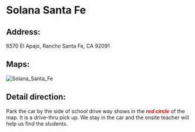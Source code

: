 # Solana Santa Fe

## Address: 
6570 El Apajo, Rancho Santa Fe, CA 92091

## Maps:
![Solana_Santa_Fe](Solana_Santa_Fe.jpg)

## Detail direction:

Park the car by the side of school drive way shows in the <span style="color:red">***red circle***</span> of the map. It is a drive-thru pick up. We stay in the car and the onsite teacher will help us find the students.